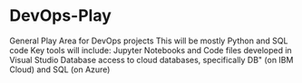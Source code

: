 # DevOps-Play
General Play Area for DevOps projects
This will be mostly Python and SQL code
Key tools will include: Jupyter Notebooks and Code files developed in Visual Studio
Database access to cloud databases, specifically DB" (on IBM Cloud) and SQL (on Azure)

